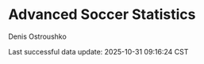 # Advanced Soccer Statistics
Denis Ostroushko

<!-- gfm -->

Last successful data update: 2025-10-31 09:16:24 CST
